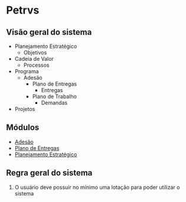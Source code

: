 # Petrvs

## Visão geral do sistema

- Planejamento Estratégico
  - Objetivos
- Cadeia de Valor
  - Processos
- Programa
  - Adesão
    - Plano de Entregas
      - Entregas
    - Plano de Trabalho
      - Demandas
- Projetos

## Módulos

* [Adesão](adesao.md)
* [Plano de Entregas](plano_de_entregas.md)
* [Planejamento Estratégico](Planejamento_estratégico.md)

## Regra geral do sistema

1) O usuário deve possuir no mínimo uma lotação para poder utilizar o sistema